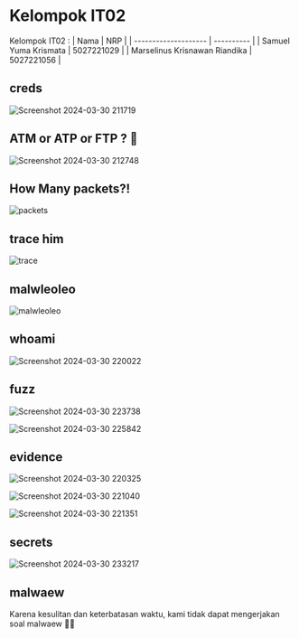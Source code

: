 # Kelompok IT02

Kelompok IT02 :
| Nama | NRP |
| -------------------- | ---------- |
| Samuel Yuma Krismata | 5027221029 |
| Marselinus Krisnawan Riandika | 5027221056 |

## creds

![Screenshot 2024-03-30 211719](https://github.com/samuelyuma/Jarkom-Modul-1-IT02-2024/assets/118542326/62eda549-d1c6-4af0-ab26-c90ae6be0656)

## ATM or ATP or FTP ? 🤔

![Screenshot 2024-03-30 212748](https://github.com/samuelyuma/Jarkom-Modul-1-IT02-2024/assets/118542326/31ee327b-32ee-417f-89ff-a236d05c87c0)

## How Many packets?!

![packets](https://github.com/samuelyuma/Jarkom-Modul-1-IT02-2024/assets/118542326/45f2e37d-d5b5-4bde-8642-ebfdf9141546)

## trace him

![trace](https://github.com/samuelyuma/Jarkom-Modul-1-IT02-2024/assets/118542326/62d0d29b-2419-4921-a4c5-02c7010bb7dc)

## malwleoleo

![malwleoleo](https://github.com/samuelyuma/Jarkom-Modul-1-IT02-2024/assets/118542326/9eed327d-e133-4bc7-8511-914e8c5e0983)

## whoami

![Screenshot 2024-03-30 220022](https://github.com/samuelyuma/Jarkom-Modul-1-IT02-2024/assets/118542326/159bf6fb-1c25-4309-bd0f-a8410d696256)

## fuzz

![Screenshot 2024-03-30 223738](https://github.com/samuelyuma/Jarkom-Modul-1-IT02-2024/assets/118542326/aa611223-aae4-4117-898b-b920dc8ac98c)

![Screenshot 2024-03-30 225842](https://github.com/samuelyuma/Jarkom-Modul-1-IT02-2024/assets/118542326/3a754514-5c4b-40ad-81a5-6e5808f66287)

## evidence

![Screenshot 2024-03-30 220325](https://github.com/samuelyuma/Jarkom-Modul-1-IT02-2024/assets/118542326/45387489-a0a5-4697-99d1-9d3a875623dd)

![Screenshot 2024-03-30 221040](https://github.com/samuelyuma/Jarkom-Modul-1-IT02-2024/assets/118542326/2da219d5-2dab-4b11-8e27-c6c55a25ffd6)

![Screenshot 2024-03-30 221351](https://github.com/samuelyuma/Jarkom-Modul-1-IT02-2024/assets/118542326/bf33a505-8060-4d24-b9a9-ccb76ad3fdc9)

## secrets

![Screenshot 2024-03-30 233217](https://github.com/samuelyuma/Jarkom-Modul-1-IT02-2024/assets/118542326/0b413a5a-e468-446c-bbbc-cca00fa71dca)

## malwaew

Karena kesulitan dan keterbatasan waktu, kami tidak dapat mengerjakan soal malwaew 🙏🏻
